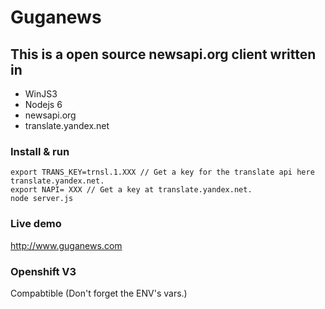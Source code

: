 # Guganews

## This is a open source newsapi.org client written in 

* WinJS3
* Nodejs 6
* newsapi.org
* translate.yandex.net

### Install & run
```
export TRANS_KEY=trnsl.1.XXX // Get a key for the translate api here translate.yandex.net.
export NAPI= XXX // Get a key at translate.yandex.net.
node server.js
```
### Live demo
http://www.guganews.com

### Openshift V3
Compabtible (Don't forget the ENV's vars.)
